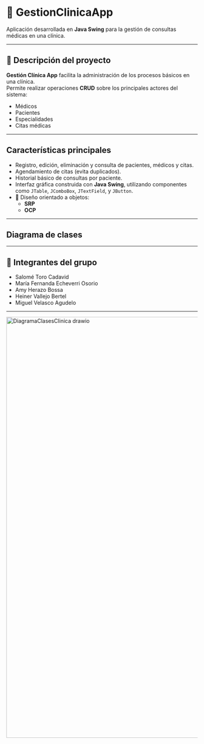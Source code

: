 # 🏥 GestionClinicaApp

Aplicación desarrollada en **Java Swing** para la gestión de consultas médicas en una clínica.

---

## 📘 Descripción del proyecto

**Gestión Clínica App** facilita la administración de los procesos básicos en una clínica.  
Permite realizar operaciones **CRUD** sobre los principales actores del sistema:

- Médicos  
- Pacientes  
- Especialidades  
- Citas médicas  

---

## Características principales

- Registro, edición, eliminación y consulta de pacientes, médicos y citas.  
- Agendamiento de citas (evita duplicados).  
- Historial básico de consultas por paciente.  
- Interfaz gráfica construida con **Java Swing**, utilizando componentes como `JTable`, `JComboBox`, `JTextField`, y `JButton`.  
- 🧩 Diseño orientado a objetos:  
  - **SRP**  
  - **OCP** 

---

## Diagrama de clases



---

## 👥 Integrantes del grupo

- Salomé Toro Cadavid  
- María Fernanda Echeverri Osorio  
- Amy Herazo Bossa  
- Heiner Vallejo Bertel  
- Miguel Velasco Agudelo  

---


<img width="1497" height="1110" alt="DiagramaClasesClinica drawio" src="https://github.com/user-attachments/assets/703cdd08-e25a-478e-9e39-087d95670735" />


